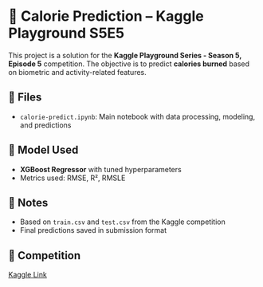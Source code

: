 # 🥗 Calorie Prediction – Kaggle Playground S5E5

This project is a solution for the **Kaggle Playground Series - Season 5, Episode 5** competition. The objective is to predict **calories burned** based on biometric and activity-related features.

## 📁 Files

- `calorie-predict.ipynb`: Main notebook with data processing, modeling, and predictions

## 🔧 Model Used

- **XGBoost Regressor** with tuned hyperparameters
- Metrics used: RMSE, R², RMSLE

## 📌 Notes

- Based on `train.csv` and `test.csv` from the Kaggle competition
- Final predictions saved in submission format

## 🔗 Competition

[Kaggle Link](https://www.kaggle.com/competitions/playground-series-s5e5)
